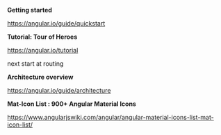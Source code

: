 <b>Getting started</b>

https://angular.io/guide/quickstart

<b>Tutorial: Tour of Heroes</b>

https://angular.io/tutorial

next start at routing

<b>Architecture overview</b>

https://angular.io/guide/architecture

<b>Mat-Icon List : 900+ Angular Material Icons</b>

https://www.angularjswiki.com/angular/angular-material-icons-list-mat-icon-list/
